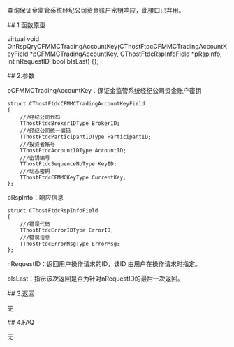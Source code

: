 <p>查询保证金监管系统经纪公司资金账户密钥响应，此接口已弃用。 </p>
<span class="anchor" id="7ad44ca9-114f-4b31-931c-3896c315bfb8"></span>
## 1.函数原型
<p>virtual void OnRspQryCFMMCTradingAccountKey(CThostFtdcCFMMCTradingAccountKeyField *pCFMMCTradingAccountKey, CThostFtdcRspInfoField *pRspInfo, int nRequestID, bool bIsLast) {};</p>
<span class="anchor" id="e0addf2a-41c4-42ef-9ccf-bab72b58e341"></span>
## 2.参数
<p>pCFMMCTradingAccountKey：保证金监管系统经纪公司资金账户密钥</p>
<pre><code>struct CThostFtdcCFMMCTradingAccountKeyField
{
    ///经纪公司代码
    TThostFtdcBrokerIDType BrokerID;
    ///经纪公司统一编码
    TThostFtdcParticipantIDType ParticipantID;
    ///投资者帐号
    TThostFtdcAccountIDType AccountID;
    ///密钥编号
    TThostFtdcSequenceNoType KeyID;
    ///动态密钥
    TThostFtdcCFMMCKeyType CurrentKey;
};
</code></pre>
<p>pRspInfo：响应信息</p>
<pre><code>struct CThostFtdcRspInfoField
{
    ///错误代码
    TThostFtdcErrorIDType ErrorID;
    ///错误信息
    TThostFtdcErrorMsgType ErrorMsg;
};
</code></pre>
<p>nRequestID：返回用户操作请求的ID，该ID 由用户在操作请求时指定。</p>
<p>bIsLast：指示该次返回是否为针对nRequestID的最后一次返回。</p>
<span class="anchor" id="4f34db61-e073-44ec-ae29-bbf7d500972e"></span>
## 3.返回
<p>无</p>
<span class="anchor" id="b3748e3f-471f-4bf2-ae7c-947bb9a14302"></span>
## 4.FAQ
<p>无</p>
